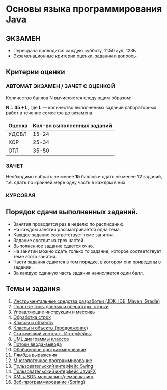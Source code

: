 # Основы языка программирования Java

## ЭКЗАМЕН

- Пересдача проводится каждую субботу, 11:50 ауд. 123Б
- [Экзаменационные критерии оценки, задания и вопросы](exam.md)

## Критерии оценки 

### АВТОМАТ ЭКЗАМЕН / ЗАЧЕТ С ОЦЕНКОЙ

Количество баллов N вычисляется следующим образом:

**N = 45 + L**, где **L** — количество выполненных заданий лабораторных работ в течение семестра до экзамена.

| **Оценка** | **Кол-во выполненных заданий** |
| --- | --- |
| УДОВЛ | 15-24 |
| ХОР | 25-34 |
| ОТЛ | 35-50 |

### ЗАЧЕТ

Необходимо набрать не менее **15** баллов и сдать не менее **12** заданий, т.е. сдать по крайней мере одну часть в каждом в них.

### КУРСОВАЯ

## Порядок сдачи выполненных заданий.
- Занятия проводятся раз в неделю по расписанию.
- На каждом занятии рассматривается одна тема.
- Каждое задание соответствует теме занятия.
- Задание состоит из трех частей.
- Выполненное задание сдается очно.
- На занятии можно сдать только то задание, которое соответствует теме этого занятия.
- Части задания сдаются в том порядке, в котором они приведены в задании.
- За каждую сданную часть задания начисляется один балл.

## Темы и задания

1. [Инструментальные средства разработки (JDK, IDE, Maven, Gradle)](lab1.md)
2. [Простые типы данных и операторы, строки](lab2.md)
3. [Управляющие инструкции и массивы](lab3.md)
4. [Обработка строк](lab4.md)
5. [Классы и объекты](lab5.md)
6. [Классы и объекты (продолжение)](lab6.md)
7. [Статический контекст. Интерфейсы](lab7.md)
8. [UML диаграммы классов](lab8.md)
9. [Потоки ввода-вывода](lab9.md)
10. [Обобщенное программирование](lab10.md)
11. [Лямбда выражения](lab11.md)
12. [Многопоточное программирование](lab12.md)
13. [Пользовательский интерфейс Swing](lab13.md)
14. [Пользовательский интерфейс JavaFX](lab14.md)
15. [XML/JSON маршалинг/демаршалинг](lab15.md)
16. [Веб-программирование (Spring)](lab16.md)
